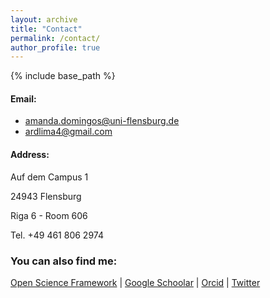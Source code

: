 ```yaml
---
layout: archive
title: "Contact"
permalink: /contact/
author_profile: true
---
```


{% include base_path %}

#### Email:
  * amanda.domingos@uni-flensburg.de
  * ardlima4@gmail.com

#### Address:
   Auf dem Campus 1
   
   24943 Flensburg
   
   Riga 6 - Room  606
   
   Tel. +49 461 806 2974

### You can also find me:

[Open Science Framework](https://osf.io/pdx9m/) | [Google Schoolar](https://scholar.google.com/citations?user=jrHuCc8AAAAJ&hl=pt-BR) | [Orcid](https://orcid.org/0000-0002-2900-5337) | [Twitter](https://twitter.com/adadomingos) 
